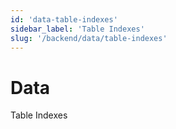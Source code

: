 ```yaml
---
id: 'data-table-indexes'
sidebar_label: 'Table Indexes'
slug: '/backend/data/table-indexes'
---
```


# Data

Table Indexes


